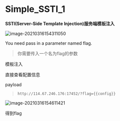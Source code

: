 # Simple_SSTI_1

**SSTI(Server-Side Template Injection)服务端模板注入**

![image-20210316154311050](../../image/bugku/image-20210316154311050.png)

You need pass in a parameter named flag.

> 你需要传入一个名为flag的参数

模板注入

直接查看配置信息

payload

> `http://114.67.246.176:17452/?flag={{config}}`

![image-20210316154611421](../../image/bugku/image-20210316154611421.png)

得到flag

